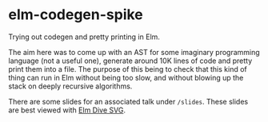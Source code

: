 # elm-codegen-spike

Trying out codegen and pretty printing in Elm.

The aim here was to come up with an AST for some imaginary programming language (not a useful one), generate around 10K 
lines of code and pretty print them into a file. The purpose of this being to check that this kind of thing can run in 
Elm without being too slow, and without blowing up the stack on deeply recursive algorithms.

There are some slides for an associated talk under `/slides`. These slides are best viewed with 
[Elm Dive SVG](https://myrho.github.io/dive-svg/).
